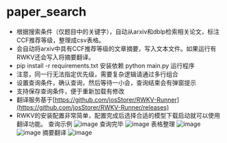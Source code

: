 # paper_search
- 根据搜索条件（仅题目中的关键字），自动从arxiv和dblp检索相关论文，标注CCF推荐等级，整理成csv表格。
- 会自动将arxiv中具有CCF推荐等级的文章摘要，写入文本文件。如果运行有RWKV还会写入将摘要翻译。
- pip install -r requirements.txt 安装依赖 python main.py 运行程序
- 注意，同一行无法指定优先级，需要复杂逻辑请通过多行组合
- 设置查询条件，确认查询，然后等待一小会，查询结束会有弹窗提示
- 支持保存查询条件，便于重新加载有修改
- 翻译服务基于[https://github.com/josStorer/RWKV-Runner](https://github.com/josStorer/RWKV-Runner/releases)
- RWKV的安装配置非常简单，配置完成后选择合适的模型下载启动就可以使用翻译功能。
查询示例
![image](https://github.com/user-attachments/assets/57b35b90-1b0a-4360-9747-02a3d4756163)
查询完毕
![image](https://github.com/user-attachments/assets/a0245f0c-132d-4734-bac9-8037b1709bc2)
表格整理
![image](https://github.com/user-attachments/assets/8777a9b7-bc24-48a2-82e5-ac0bc3c90089)
![image](https://github.com/user-attachments/assets/503cef87-084e-4467-91b8-c8c17d76bfde)
摘要翻译
![image](https://github.com/user-attachments/assets/5be3c53e-8968-4748-a3a3-1353950ab5b1)
